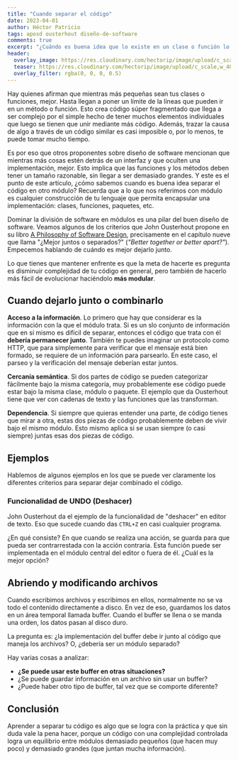 ```yaml
---
title: "Cuando separar el código"
date: 2023-04-01
author: Héctor Patricio
tags: aposd ousterhout diseño-de-software
comments: true
excerpt: "¿Cuándo es buena idea que lo existe en un clase o función lo descompongas en varios elementos? En este artículo veremos algunos criterios para tomar esta decisión."
header:
  overlay_image: https://res.cloudinary.com/hectorip/image/upload/c_scale,w_1400/v1680411928/risto-kokkonen-HAIDBanzi8o-unsplash_okktgd.jpg
  teaser: https://res.cloudinary.com/hectorip/image/upload/c_scale,w_400/v1680411928/risto-kokkonen-HAIDBanzi8o-unsplash_okktgd.jpg
  overlay_filter: rgba(0, 0, 0, 0.5)
---
```


Hay quienes afirman que mientras más pequeñas sean tus clases o funciones, mejor. Hasta llegan a poner un límite de la líneas que pueden ir en un método o función. Esto crea código súper fragmentado que llega a ser complejo por el simple hecho de tener muchos elementos individuales que luego se tienen que unir mediante más código. Además, trazar la causa de algo a través de un código similar es casi imposible o, por lo menos, te puede tomar mucho tiempo.

Es por eso que otros proponentes sobre diseño de software mencionan que mientras más cosas estén detrás de un interfaz y que oculten una implementación, mejor. Esto implica que las funciones y los métodos deben tener un tamaño razonable, sin llegar a ser demasiado grandes. Y este es el punto de este artículo, ¿cómo sabemos cuando es buena idea separar el código en otro módulo? Recuerda que a lo que nos referimos con módulo es cualquier construcción de tu lenguaje que permita encapsular una implementación: clases, funciones, paquetes, etc.

Dominar la división de software en módulos es una pilar del buen diseño de software. Veamos algunos de los criterios que John Ousterhout propone en su libro [A Philosophy of Software Design](https://web.stanford.edu/~ouster/cgi-bin/book.php), precisamente en el capítulo nueve que llama "¿Mejor juntos o separados?" (_"Better together or better apart?"_). Empecemos hablando de cuándo es mejor dejarlo junto.

Lo que tienes que mantener enfrente es que la meta de hacerte es pregunta es disminuir complejidad de tu código en general, pero también de hacerlo más fácil de evolucionar haciéndolo **más modular**.

## Cuando dejarlo junto o combinarlo

**Acceso a la información**. Lo primero que hay que considerar es la información con la que el módulo trata. Si es un slo conjunto de información que en sí mismo es difícil de separar, entonces el código que trata con él **debería permanecer junto**. También te puedes imaginar un protocolo como HTTP, que para simplemente para verificar que el mensaje está bien formado, se requiere de un información para parsearlo. En este caso, el parseo y la verificación del mensaje deberían estar juntos.

**Cercanía semántica**. Si dos partes de código se pueden categorizar fácilmente bajo la misma categoría, muy probablemente ese código puede estar bajo la misma clase, módulo o paquete. El ejemplo que da Ousterhout tiene que ver con cadenas de texto y las funciones que las transforman.

**Dependencia**. Si siempre que quieras entender una parte, de código tienes que mirar a otra, estas dos piezas de código probablemente deben de vivir bajo el mismo módulo. Esto mismo aplica si se usan siempre (o casi siempre) juntas esas dos piezas de código.
## Ejemplos

Hablemos de algunos ejemplos en los que se puede ver claramente los diferentes criterios para separar dejar combinado el código.

### Funcionalidad de UNDO (Deshacer)

John Ousterhout da el ejemplo de la funcionalidad de "deshacer" en editor de texto. Eso que sucede cuando das `CTRL+Z` en casi cualquier programa.

¿En qué consiste? En que cuando se realiza una acción, se guarda para que pueda ser contrarrestada con la acción contraria. Esta función puede ser implementada en el módulo central del editor o fuera de él. ¿Cuál es la mejor opción?

## Abriendo y modificando archivos

Cuando escribimos archivos y escribimos en ellos, normalmente no se va todo el contenido directamente a disco. En vez de eso, guardamos los datos en un área temporal llamada buffer. Cuando el buffer se llena o se manda una orden, los datos pasan al disco duro.

La pregunta es: ¿la implementación del buffer debe ir junto al código que maneja los archivos? O, ¿debería ser un módulo separado?

Hay varias cosas a analizar:

- **¿Se puede usar este buffer en otras situaciones?**
- ¿Se puede guardar información en un archivo sin usar un buffer?
- ¿Puede haber otro tipo de buffer, tal vez que se comporte diferente?


## Conclusión

Aprender a separar tu código es algo que se logra con la práctica y que sin duda vale la pena hacer, porque un código con una complejidad controlada logra un equilibrio entre módulos demasiado pequeños (que hacen muy poco) y demasiado grandes (que juntan mucha información).


